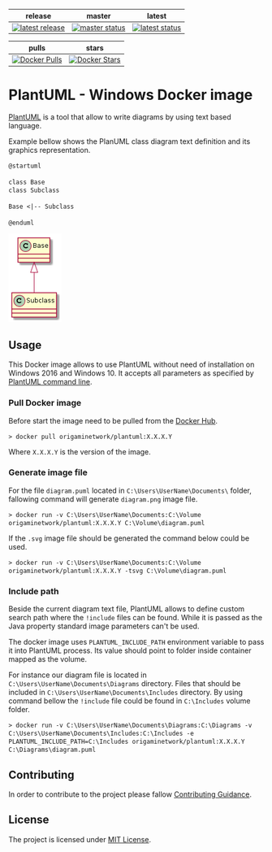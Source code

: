 
| release | master | latest |
| :--: | :--: | :--: |
| [![latest release](https://img.shields.io/github/release/origami-network/docker-plantuml.svg)](https://github.com/origami-network/docker-plantuml/releases/latest) | [![master status](https://ci.appveyor.com/api/projects/status/ekvnf486e8wdk4hh/branch/master?svg=true)](https://ci.appveyor.com/project/BartDubois/docker-plantuml/branch/master) | [![latest status](https://ci.appveyor.com/api/projects/status/ekvnf486e8wdk4hh?svg=true)](https://ci.appveyor.com/project/BartDubois/docker-plantuml) |


| pulls | stars |
| :--: | :--: |
| [![Docker Pulls](https://img.shields.io/docker/pulls/origaminetwork/plantuml.svg)](https://hub.docker.com/r/origaminetwork/plantuml/) | [![Docker Stars](https://img.shields.io/docker/stars/origaminetwork/plantuml.svg)](https://hub.docker.com/r/origaminetwork/plantuml/) |


PlantUML - Windows Docker image
==

[PlantUML](http://plantuml.com/) is a tool that allow to write diagrams by using text based language.

Example bellow shows the PlanUML class diagram text definition and its graphics representation.

```
@startuml

class Base
class Subclass

Base <|-- Subclass

@enduml
```

![Example class diagram](README.example.png)


## Usage

This Docker image allows to use PlantUML without need of installation on Windows 2016 and Windows 10.
It accepts all parameters as specified by [PlantUML command line](http://plantuml.com/command-line).


### Pull Docker image

Before start the image need to be pulled from the [Docker Hub](https://hub.docker.com/r/origaminetwork/plantuml/).

```console
> docker pull origaminetwork/plantuml:X.X.X.Y
```

Where `X.X.X.Y` is the version of the image.

### Generate image file

For the file `diagram.puml` located in `C:\Users\UserName\Documents\` folder, fallowing command will generate `diagram.png` image file.

```console
> docker run -v C:\Users\UserName\Documents:C:\Volume origaminetwork/plantuml:X.X.X.Y C:\Volume\diagram.puml
```

If the `.svg` image file should be generated the command below could be used.

```console
> docker run -v C:\Users\UserName\Documents:C:\Volume origaminetwork/plantuml:X.X.X.Y -tsvg C:\Volume\diagram.puml
```

### Include path

Beside the current diagram text file, PlantUML allows to define custom search path where the `!include` files can be found.
While it is passed as the Java property standard image parameters can't be used.

The docker image uses `PLANTUML_INCLUDE_PATH` environment variable to pass it into PlantUML process.
Its value should point to folder inside container mapped as the volume.

For instance our diagram file is located in `C:\Users\UserName\Documents\Diagrams` directory. Files that should be included in `C:\Users\UserName\Documents\Includes` directory. By using command bellow the `!include` file could be found in `C:\Includes` volume folder.

```
> docker run -v C:\Users\UserName\Documents\Diagrams:C:\Diagrams -v C:\Users\UserName\Documents\Includes:C:\Includes -e PLANTUML_INCLUDE_PATH=C:\Includes origaminetwork/plantuml:X.X.X.Y C:\Diagrams\diagram.puml
```


## Contributing

In order to contribute to the project please fallow [Contributing Guidance](CONTRIBUTING.md).


## License

The project is licensed under [MIT License](LICENSE).
